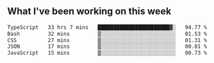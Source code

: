 <!--
## Toolbox

### Frontend

<p>
	<a
		href="https://developer.mozilla.org/en-US/docs/Web/JavaScript"
		target="_blank"
		rel="noreferrer"
		><img
			src="https://raw.githubusercontent.com/danielcranney/readme-generator/main/public/icons/skills/javascript-colored.svg"
			width="36"
			height="36"
			alt="JavaScript"
	/></a>
	<a href="https://www.typescriptlang.org/" target="_blank" rel="noreferrer"
		><img
			src="https://raw.githubusercontent.com/danielcranney/readme-generator/main/public/icons/skills/typescript-colored.svg"
			width="36"
			height="36"
			alt="TypeScript"
	/></a>
<a href="https://reactjs.org/" target="_blank" rel="noreferrer"
		><img
			src="https://raw.githubusercontent.com/danielcranney/readme-generator/main/public/icons/skills/react-colored.svg"
			width="36"
			height="36"
			alt="React"
	/></a>
<a href="https://vuejs.org/" target="_blank" rel="noreferrer"
		><img
			src="https://cdn.worldvectorlogo.com/logos/vue-js-1.svg"
			width="36"
			height="36"
			alt="Vue"
	/></a>
	<a href="https://redux.js.org/" target="_blank" rel="noreferrer"
		><img
			src="https://raw.githubusercontent.com/danielcranney/readme-generator/main/public/icons/skills/redux-colored.svg"
			width="36"
			height="36"
			alt="Redux"
	/></a>
	<a href="https://tailwindcss.com/" target="_blank" rel="noreferrer"
		><img
			src="https://cdn.worldvectorlogo.com/logos/tailwind-css-2.svg"
			width="36"
			height="36"
			alt="Tailwind"
	/></a>
</p>

### Backend

<p>
    <a href="https://www.python.org/" target="_blank" rel="noreferrer"
    	><img
    		src="https://raw.githubusercontent.com/danielcranney/readme-generator/main/public/icons/skills/python-colored.svg"
    		width="36"
    		height="36"
    		alt="Python"
    /></a>
    <a href="https://www.postgresql.org/" target="_blank" rel="noreferrer"
		><img
			src="https://raw.githubusercontent.com/danielcranney/readme-generator/main/public/icons/skills/postgresql-colored.svg"
			width="36"
			height="36"
			alt="PostgreSQL"
	/></a>
  <a href="https://www.mongodb.com/" target="_blank" rel="noreferrer"
		><img
			src="https://raw.githubusercontent.com/danielcranney/readme-generator/main/public/icons/skills/mongodb-colored.svg"
			width="36"
			height="36"
			alt="MongoDB"
	/></a>
  <a href="https://nodejs.org/en/" target="_blank" rel="noreferrer"
		><img
			src="https://raw.githubusercontent.com/danielcranney/readme-generator/main/public/icons/skills/nodejs-colored.svg"
			width="36"
			height="36"
			alt="NodeJS"
	/></a>
	<a href="https://expressjs.com/" target="_blank" rel="noreferrer"
		><img
			src="https://raw.githubusercontent.com/danielcranney/readme-generator/main/public/icons/skills/express-colored.svg"
			width="36"
			height="36"
			alt="Express"
	/></a>
</p>

### Cloud

<p>
  <a href="https://aws.amazon.com/" target="_blank" rel="noreferrer"
		><img
			src="https://cdn.worldvectorlogo.com/logos/aws-2.svg"
			width="36"
			height="36"
			alt="AWS"
	/></a>
   <a href="https://aws.amazon.com/lambda/" target="_blank" rel="noreferrer"
		><img
			src="https://cdn.worldvectorlogo.com/logos/aws-lambda-1.svg"
			width="30"
			height="30"
			alt="lambda"
	/></a>
   <a href="https://aws.amazon.com/dynamodb/" target="_blank" rel="noreferrer"
		><img
			src="https://cdn.worldvectorlogo.com/logos/aws-dynamodb.svg"
			width="30"
			height="30"
			alt="dynamo"
	/></a>
   <a href="https://aws.amazon.com/api-gateway/" target="_blank" rel="noreferrer"
		><img
			src="https://cdn.worldvectorlogo.com/logos/aws-api-gateway.svg"
			width="30"
			height="30"
			alt="apigateway"
	/></a>
   <a href="https://aws.amazon.com/route53/" target="_blank" rel="noreferrer"
		><img
			src="https://cdn.worldvectorlogo.com/logos/aws-route53.svg"
			width="30"
			height="30"
			alt="route53"
	/></a>
   <a href="https://aws.amazon.com/cloudfront/" target="_blank" rel="noreferrer"
		>
    <img
			src="https://cdn.worldvectorlogo.com/logos/aws-cloudfront.svg"
			width="30"
			height="30"
			alt="cloudfront"
	/>
  </a>
   <a href="https://aws.amazon.com/s3/" target="_blank" rel="noreferrer"
		><img
			src="https://upload.wikimedia.org/wikipedia/commons/thumb/b/bc/Amazon-S3-Logo.svg/856px-Amazon-S3-Logo.svg.png?20220427001138"
			width="30"
			height="30"
			alt="s3"
	/></a>
</p>
-->

## What I've been working on this week

<!--START_SECTION:waka-->

```txt
TypeScript   33 hrs 7 mins   ███████████████████████▓░   94.77 %
Bash         32 mins         ▒░░░░░░░░░░░░░░░░░░░░░░░░   01.53 %
CSS          27 mins         ▒░░░░░░░░░░░░░░░░░░░░░░░░   01.31 %
JSON         17 mins         ▒░░░░░░░░░░░░░░░░░░░░░░░░   00.81 %
JavaScript   15 mins         ▒░░░░░░░░░░░░░░░░░░░░░░░░   00.73 %
```

<!--END_SECTION:waka-->
